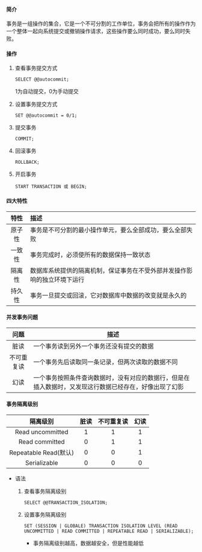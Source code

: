 #### 简介

事务是一组操作的集合，它是一个不可分割的工作单位，事务会把所有的操作作为一个整体一起向系统提交或撤销操作请求，这些操作要么同时成功，要么同时失败。

#### 操作

1. 查看事务提交方式

   `SELECT @@autocommit;`

   1为自动提交，0为手动提交

2. 设置事务提交方式

   `SET @@autocommit = 0/1;`

3. 提交事务

   `COMMIT;`

4. 回滚事务

   `ROLLBACK;`

5. 开启事务

   `START TRANSACTION 或 BEGIN;`

#### 四大特性

|  特性  | 描述                                                         |
| :----: | :----------------------------------------------------------- |
| 原子性 | 事务是不可分割的最小操作单元，要么全部成功，要么全部失败     |
| 一致性 | 事务完成时，必须使所有的数据保持一致状态                     |
| 隔离性 | 数据库系统提供的隔离机制，保证事务在不受外部并发操作影响的独立环境下运行 |
| 持久性 | 事务一旦提交或回滚，它对数据库中数据的改变就是永久的         |

#### 并发事务问题

|    问题    | 描述                                                         |
| :--------: | ------------------------------------------------------------ |
|    脏读    | 一个事务读到另外一个事务还没有提交的数据                     |
| 不可重复读 | 一个事务先后读取同一条记录，但两次读取的数据不同             |
|    幻读    | 一个事务按照条件查询数据时，没有对应的数据行，但是在插入数据时，又发现这行数据已经存在，好像出现了幻影 |

#### 事务隔离级别

|       隔离级别        | 脏读 | 不可重复读 | 幻读 |
| :-------------------: | :--: | :--------: | :--: |
|   Read uncommitted    |  1   |     1      |  1   |
|    Read committed     |  0   |     1      |  1   |
| Repeatable Read(默认) |  0   |     0      |  1   |
|     Serializable      |  0   |     0      |  0   |

+ 语法

  1. 查看事务隔离级别

     `SELECT @@TRANSACTION_ISOLATION;`

  2. 设置事务隔离级别
  
     `SET (SESSION | GLOBALE) TRANSACTION ISOLATION LEVEL (READ UNCOMMITTED | READ COMMITTED | REPEATABLE READ | SERIALIZABLE);`
  
     + 事务隔离级别越高，数据越安全，但是性能越低
